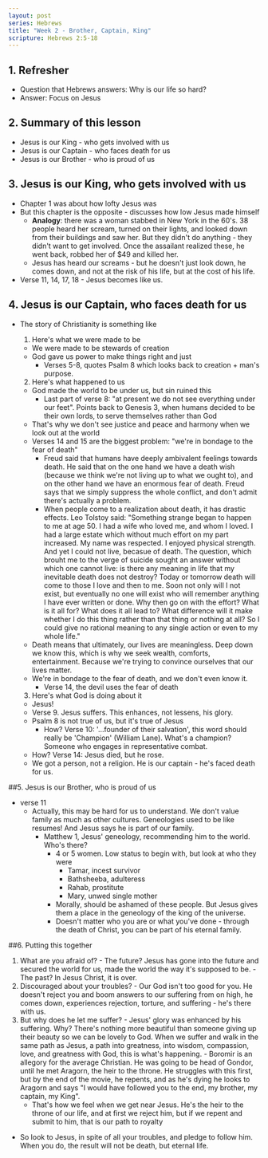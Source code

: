 ```yaml
---
layout: post
series: Hebrews
title: "Week 2 - Brother, Captain, King"
scripture: Hebrews 2:5-18
---
```


## 1. Refresher
- Question that Hebrews answers: Why is our life so hard?
- Answer: Focus on Jesus

## 2. Summary of this lesson
- Jesus is our King - who gets involved with us
- Jesus is our Captain - who faces death for us
- Jesus is our Brother - who is proud of us

## 3. Jesus is our King, who gets involved with us
- Chapter 1 was about how lofty Jesus was
- But this chapter is the opposite - discusses how low Jesus made himself
  - **Analogy**: there was a woman stabbed in New York in the 60's. 38 people heard her scream, turned on their lights, and looked down from their buildings and saw her. But they didn't do anything - they didn't want to get involved. Once the assailant realized these, he went back, robbed her of $49 and killed her.
  - Jesus has heard our screams - but he doesn't just look down, he comes down, and not at the risk of his life, but at the cost of his life.
- Verse 11, 14, 17, 18 - Jesus becomes like us.

## 4. Jesus is our Captain, who faces death for us
- The story of Christianity is something like

  1. Here's what we were made to be
    - We were made to be stewards of creation
    - God gave us power to make things right and just
      - Verses 5-8, quotes Psalm 8 which looks back to creation + man's purpose.

  2. Here's what happened to us
    - God made the world to be under us, but sin ruined this
      - Last part of verse 8: "at present we do not see everything under our feet". Points back to Genesis 3, when humans decided to be their own lords, to serve themselves rather than God
    - That's why we don't see justice and peace and harmony when we look out at the world
    - Verses 14 and 15 are the biggest problem: "we're in bondage to the fear of death"
      - Freud said that humans have deeply ambivalent feelings towards death. He said that on the one hand we have a death wish (because we think we're not living up to what we ought to), and on the other hand we have an enormous fear of death. Freud says that we simply suppress the whole conflict, and don't admit there's actually a problem.
      - When people come to a realization about death, it has drastic effects. Leo Tolstoy said: "Something strange began to happen to me at age 50. I had a wife who loved me, and whom I loved. I had a large estate which without much effort on my part increased. My name was respected. I enjoyed physical strength. And yet I could not live, becasue of death. The question, which brouht me to the verge of suicide sought an answer without which one cannot live: is there any meaning in life that my inevitable death does not destroy? Today or tomorrow death will come to those I love and then to me. Soon not only will I not exist, but eventually no one will exist who will remember anything I have ever written or done. Why then go on with the effort? What is it all for? What does it all lead to? What difference will it make whether I do this thing rather than that thing or nothing at all? So I could give no rational meaning to any single action or even to my whole life."
    - Death means that ultimately, our lives are meaningless. Deep down we know this, which is why we seek wealth, comforts, entertainment. Because we're trying to convince ourselves that our lives matter.
    - We're in bondage to the fear of death, and we don't even know it.
      - Verse 14, the devil uses the fear of death

  3. Here's what God is doing about it
    - Jesus!
    - Verse 9. Jesus suffers. This enhances, not lessens, his glory.
    - Psalm 8 is not true of us, but it's true of Jesus
      - How? Verse 10: '...founder of their salvation', this word should really be 'Champion' (William Lane). What's a champion? Someone who engages in representative combat.
    - How? Verse 14: Jesus died, but he rose.
    - We got a person, not a religion. He is our captain - he's faced death for us.

##5. Jesus is our Brother, who is proud of us
  - verse 11
    - Actually, this may be hard for us to understand. We don't value family as much as other cultures. Geneologies used to be like resumes! And Jesus says he is part of our family.
      - Matthew 1, Jesus' geneology, recommending him to the world. Who's there?
        - 4 or 5 women. Low status to begin with, but look at who they were
          - Tamar, incest survivor
          - Bathsheeba, adulteress
          - Rahab, prostitute
          - Mary, unwed single mother
        - Morally, should be ashamed of these people. But Jesus gives them a place in the geneology of the king of the universe.
        - Doesn't matter who you are or what you've done - through the death of Christ, you can be part of his eternal family.

##6. Putting this together
  1. What are you afraid of?
    - The future? Jesus has gone into the future and secured the world for us, made the world the way it's supposed to be.
    - The past? In Jesus Christ, it is over.
  2. Discouraged about your troubles?
    - Our God isn't too good for you. He doesn't reject you and boom answers to our suffering from on high, he comes down, experiences rejection, torture, and suffering - he's there with us.
  3. But why does he let me suffer?
    - Jesus' glory was enhanced by his suffering. Why? There's nothing more beautiful than someone giving up their beauty so we can be lovely to God. When we suffer and walk in the same path as Jesus, a path into greatness, into wisdom, compassion, love, and greatness with God, this is what's happening. 
    - Boromir is an allegory for the average Christian. He was going to be head of Gondor, until he met Aragorn, the heir to the throne. He struggles with this first, but by the end of the movie, he repents, and as he's dying he looks to Aragorn and says "I would have followed you to the end, my brother, my captain, my King".
      - That's how we feel when we get near Jesus. He's the heir to the throne of our life, and at first we reject him, but if we repent and submit to him, that is our path to royalty
  - So look to Jesus, in spite of all your troubles, and pledge to follow him. When you do, the result will not be death, but eternal life.